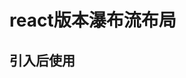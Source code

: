 <!--
 * @Author: xx
 * @Date: 2024-05-23 09:53:05
 * @LastEditors: Do not edit
 * @LastEditTime: 2024-05-23 15:27:49
 * @Description: 
 * @FilePath: \react-waterfall\README.md
-->
# react版本瀑布流布局
## 引入后使用<WaterFall></WaterFall>
